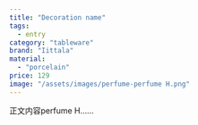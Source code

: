 ```yaml
---
title: "Decoration name"
tags:
  - entry
category: "tableware"
brand: "Iittala"
material:
  - "porcelain"
price: 129
image: "/assets/images/perfume-perfume H.png"
---
```

正文内容perfume H……
